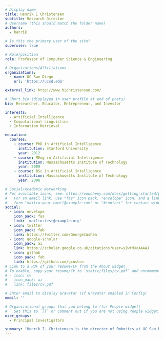 ```yaml
---
# Display name
title: Henrik I Christensen
subtitle: Research Director
# Username (this should match the folder name)
authors:
  - henrik

# Is this the primary user of the site?
superuser: true

# Role/position
role: Professor of Computer Science & Engineering

# Organizations/Affiliations
organizations:
  - name: UC San Diego
    url: 'https://ucsd.edu'

external_link: http://www.hichristensen.com/

# Short bio (displayed in user profile at end of posts)
bio: Researcher, Educator, Entrepreneur, and Investor

interests:
  - Artificial Intelligence
  - Computational Linguistics
  - Information Retrieval

education:
  courses:
    - course: PhD in Artificial Intelligence
      institution: Stanford University
      year: 2012
    - course: MEng in Artificial Intelligence
      institution: Massachusetts Institute of Technology
      year: 2009
    - course: BSc in Artificial Intelligence
      institution: Massachusetts Institute of Technology
      year: 2008

# Social/Academic Networking
# For available icons, see: https://wowchemy.com/docs/getting-started/page-builder/#icons
#   For an email link, use "fas" icon pack, "envelope" icon, and a link in the
#   form "mailto:your-email@example.com" or "#contact" for contact widget.
social:
  - icon: envelope
    icon_pack: fas
    link: 'mailto:test@example.org'
  - icon: twitter
    icon_pack: fab
    link: https://twitter.com/GeorgeCushen
  - icon: google-scholar
    icon_pack: ai
    link: https://scholar.google.co.uk/citations?user=sIwtMXoAAAAJ
  - icon: github
    icon_pack: fab
    link: https://github.com/gcushen
# Link to a PDF of your resume/CV from the About widget.
# To enable, copy your resume/CV to `static/files/cv.pdf` and uncomment the lines below.
# - icon: cv
#   icon_pack: ai
#   link: files/cv.pdf

# Enter email to display Gravatar (if Gravatar enabled in Config)
email: ''

# Organizational groups that you belong to (for People widget)
#   Set this to `[]` or comment out if you are not using People widget.
user_groups:
  - Principal Investigators

summary: "Henrik I. Christensen is the director of Robotics at UC San Diego and the Qualcomm Chancellor’s chair of robot systems. Dr. Christensen received his academic training (M.Sc and Ph.D.) from Aalborg University in Denmark. He has since then held positions at Aalborg University, University of Pennsylvania, and Georgia Tech before joining UC San Diego. Dr. Christensen does research on robotics, computer vision and AI with an emphasis on a systems approach to problems. He has published more than 350 papers and serves on multiple editorial boards. He is the Editor of Trends and Foundations in Robotics. Dr. Christensen was the editor of the US National Robotics Roadmap 2009, 2013 and 2016. He won the Joseph Engelberger Award 2011, which is the premier robotics industry award. He was also named Boeing Supplier of the Year and received an honorary doctorate (Dr. Techn. h.c.) from Aalborg University 2014. Dr. Christensen is the co-founder of multiple companies and serves as an advisor to companies, governments, and organizations across 4 continents."
---
```


